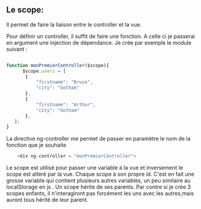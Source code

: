 ## Le scope:

Il permet de faire la  liaison entre le controller et la vue.

Pour définir un controller, il suffit de faire une fonction. A celle ci je passerai en argument une injection de dépendance.
Je crée par exemple le module suivant : 
 ```js

 function monPremierController($scope){
       $scope.users = [
        {
            "firstname": "Bruce",
            "city": "Gotham"
        },
        {
            "firstname": "Arthur",
            "city": "Gotham"
        },
    ];
 }
```

La directive ng-controller me permet de passer en paramètre le nom de la fonction que je souhaite

```js
    <div ng-controller = "monPremierController">
```
Le scope est utilisé pour passer une variable à la vue et inversement le scope est altéré par la vue.
Chaque scope à son propre id.
C'est en fait une grosse variable qui contient plusieurs autres variables, un peu similaire au localStorage en js .
Un scope hérite de ses parents. 
Par contre si je crée 3 scopes enfants, il n'interagiront pas forcément les uns avec les autres,mais auront tous hérité de leur parent.